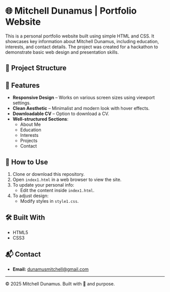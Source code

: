 # 🌐 Mitchell Dunamus | Portfolio Website

This is a personal portfolio website built using simple HTML and CSS. It showcases key information about Mitchell Dunamus, including education, interests, and contact details. The project was created for a hackathon to demonstrate basic web design and presentation skills.

## 📁 Project Structure


## 🎨 Features

- **Responsive Design** – Works on various screen sizes using viewport settings.
- **Clean Aesthetic** – Minimalist and modern look with hover effects.
- **Downloadable CV** – Option to download a CV.
- **Well-structured Sections**:
  - About Me
  - Education
  - Interests
  - Projects
  - Contact

## 📌 How to Use

1. Clone or download this repository.
2. Open `index1.html` in a web browser to view the site.
3. To update your personal info:
   - Edit the content inside `index1.html`.
4. To adjust design:
   - Modify styles in `style1.css`.

## 🛠️ Built With

- HTML5
- CSS3

## 📬 Contact

- **Email:** dunamusmitchell@gmail.com

---

© 2025 Mitchell Dunamus. Built with 💙 and purpose.

